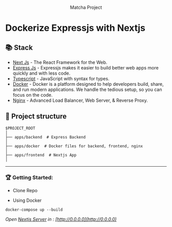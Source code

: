   <p align="center">
    Matcha Project
  </p>

# Dockerize Expressjs with Nextjs

## 📚 Stack

- [Next Js](https://www.nextjs.org/) - The React  Framework  for the Web.
- [Express Js](https://www.expressjs.com/) - Expressjs makes it easier to build better web apps more quickly and with less code.
- [Typescript](https://www.typescriptlang.org/) - JavaScript with syntax for types.
- [Docker](https://www.docker.com/)  - Docker is a platform designed to help developers build, share, and run modern applications. We handle the tedious setup, so you can focus on the code.
- [Nginx](https://www.nginx.com/) - Advanced Load Balancer, Web Server, & Reverse Proxy.


## 📁 Project structure

```
$PROJECT_ROOT
│  
├── apps/backend  # Express Backend
│  
├── apps/docker  # Docker files for backend, frontend, nginx
│  
├── apps/frontend  # Nextjs App
│   
```
---

### 🏆 Getting Started:

- Clone Repo

- Using Docker

```docker
docker-compose up --build
```

_Open [Nextjs Server](http://0.0.0.0)  in : [http://0.0.0.0](http://0.0.0.0)_  <br/>

